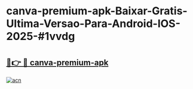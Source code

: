 # canva-premium-apk-Baixar-Gratis-Ultima-Versao-Para-Android-IOS-2025-#1vvdg

# <h2><a href="https://ainizakaria.my?title=canva-premium-apk&ref=24M">🔗👉 🔴 canva-premium-apk</a></h2>

[![acn](https://github.com/user-attachments/assets/0f9c940e-d8b0-45ae-aac7-cd30a18b3e1c)](https://ainizakaria.my?title=canva-premium-apk&ref=24M)

